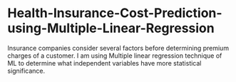 # Health-Insurance-Cost-Prediction-using-Multiple-Linear-Regression
Insurance companies consider several factors before determining premium charges of a customer. I am using Multiple linear regression technique of ML to determine what independent variables have more statistical significance.
